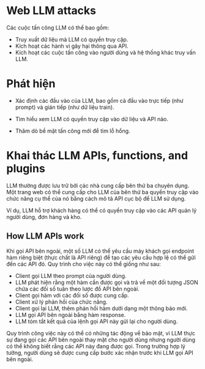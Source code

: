 # Web LLM attacks

Các cuộc tấn công LLM có thể bao gồm:

- Truy xuất dữ liệu mà LLM có quyền truy cập.
- Kích hoạt các hành vi gây hại thông qua API.
- Kích hoạt các cuộc tấn công vào người dùng và hệ thống khác truy vấn LLM.

# Phát hiện 

- Xác định các đầu vào của LLM, bao gồm cả đầu vào trực tiếp (như prompt) và gián tiếp (như dữ liệu train).

- Tìm hiểu xem LLM có quyền truy cập vào dữ liệu và API nào.

- Thăm dò bề mặt tấn công mới để tìm lỗ hổng.

# Khai thác LLM APIs, functions, and plugins

LLM thường được lưu trữ bởi các nhà cung cấp bên thứ ba chuyên dụng. Một trang web có thể cung cấp cho LLM của bên thứ ba quyền truy cập vào chức năng cụ thể của nó bằng cách mô tả API cục bộ để LLM sử dụng.

Ví dụ, LLM hỗ trợ khách hàng có thể có quyền truy cập vào các API quản lý người dùng, đơn hàng và kho.

## How LLM APIs work

Khi gọi API bên ngoài, một số LLM có thể yêu cầu máy khách gọi endpoint hàm riêng biệt (thực chất là API riêng) để tạo các yêu cầu hợp lệ có thể gửi đến các API đó. Quy trình cho việc này có thể giống như sau:

- Client gọi LLM theo prompt của người dùng.
- LLM phát hiện rằng một hàm cần được gọi và trả về một đối tượng JSON chứa các đối số tuân theo lược đồ API bên ngoài.
- Client gọi hàm với các đối số được cung cấp.
- Client xử lý phản hồi của chức năng.
- Client gọi lại LLM, thêm phản hồi hàm dưới dạng một thông báo mới.
- LLM gọi API bên ngoài bằng hàm response.
- LLM tóm tắt kết quả của lệnh gọi API này gửi lại cho người dùng.

Quy trình công việc này có thể có những tác động về bảo mật, vì LLM thực sự đang gọi các API bên ngoài thay mặt cho người dùng nhưng người dùng có thể không biết rằng các API này đang được gọi. Trong trường hợp lý tưởng, người dùng sẽ được cung cấp bước xác nhận trước khi LLM gọi API bên ngoài.







